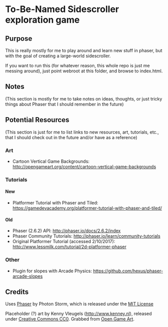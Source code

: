 # To-Be-Named Sidescroller exploration game

## Purpose
This is really mostly for me to play around and learn new stuff in phaser, but with the goal of creating a large-world sidescroller.

If you want to run this (for whatever reason, this whole repo is just me messing around), just point webroot at this folder, and browse to index.html.

## Notes
(This section is mostly for me to take notes on ideas, thoughts, or just tricky things about Phaser that I should remember in the future)

## Potential Resources
(This section is just for me to list links to new resources, art, tutorials, etc., that I should check out in the future and/or have as a reference)

### Art
- Cartoon Vertical Game Backgrounds: http://opengameart.org/content/cartoon-vertical-game-backgrounds

### Tutorials

#### New
- Platformer Tutorial with Phaser and Tiled: https://gamedevacademy.org/platformer-tutorial-with-phaser-and-tiled/

#### Old
- Phaser (2.6.2) API: http://phaser.io/docs/2.6.2/index
- Phaser Community Tutorials: http://phaser.io/learn/community-tutorials
- Original Platformer Tutorial (accessed 2/10/2017): http://www.lessmilk.com/tutorial/2d-platformer-phaser

### Other
- Plugin for slopes with Arcade Physics: https://github.com/hexus/phaser-arcade-slopes

## Credits
Uses [Phaser](https://github.com/photonstorm/phaser) by Photon Storm, which is released under the [MIT License](https://opensource.org/licenses/MIT)

Placeholder (?) art by Kenny Vleugels (http://www.kenney.nl), released under [Creative Commons CC0](http://creativecommons.org/publicdomain/zero/1.0/). Grabbed from [Open Game Art](http://opengameart.org/content/platformer-art-complete-pack-often-updated).

